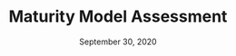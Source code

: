 ---
title: Maturity Model Assessment
date: September 30, 2020
doc-link: assets/files/TBM-Maturity-Model-Assessment.xlsm
filters: guidance it-spending current
---
